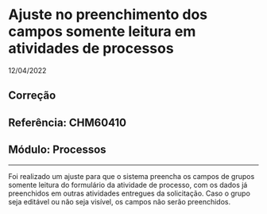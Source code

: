 # Ajuste no preenchimento dos campos somente leitura em atividades de processos
12/04/2022
## Correção
## Referência: CHM60410
## Módulo: Processos
***

Foi realizado um ajuste para que o sistema preencha os campos de grupos somente leitura do formulário da atividade de processo, com os dados já preenchidos em outras atividades entregues da solicitação. Caso o grupo seja editável ou não seja visível, os campos não serão preenchidos.
